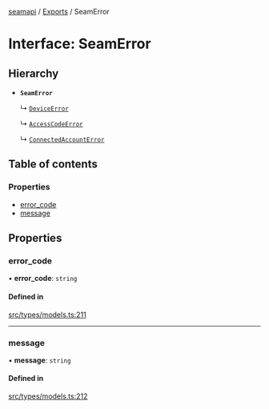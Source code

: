 [seamapi](../README.md) / [Exports](../modules.md) / SeamError

# Interface: SeamError

## Hierarchy

- **`SeamError`**

  ↳ [`DeviceError`](DeviceError.md)

  ↳ [`AccessCodeError`](AccessCodeError.md)

  ↳ [`ConnectedAccountError`](ConnectedAccountError.md)

## Table of contents

### Properties

- [error\_code](SeamError.md#error_code)
- [message](SeamError.md#message)

## Properties

### error\_code

• **error\_code**: `string`

#### Defined in

[src/types/models.ts:211](https://github.com/seamapi/javascript-legacy/blob/main/src/types/models.ts#L211)

___

### message

• **message**: `string`

#### Defined in

[src/types/models.ts:212](https://github.com/seamapi/javascript-legacy/blob/main/src/types/models.ts#L212)
